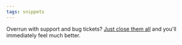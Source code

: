 ```yaml
---
tags: snippets
---
```


Overrun with support and bug tickets? [Just close them all](http://www.nabble.com/-Cucumber--Spring-cleaning-td22928488.html) and you'll immediately feel much better.
